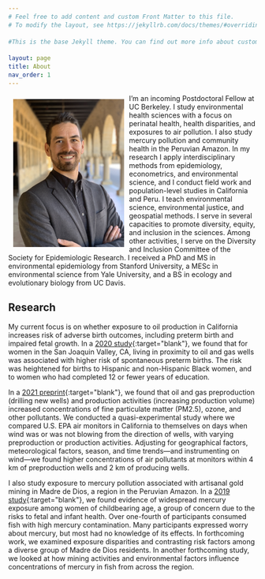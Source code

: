 ```yaml
---
# Feel free to add content and custom Front Matter to this file.
# To modify the layout, see https://jekyllrb.com/docs/themes/#overriding-theme-defaults

#This is the base Jekyll theme. You can find out more info about customizing your Jekyll theme, as well as basic Jekyll usage documentation at [jekyllrb.com](https://jekyllrb.com/)

layout: page
title: About
nav_order: 1
---
```


<img src="/images/profile_photo.jpg" alt="" align="left" width="225" height="300" style="padding: 10px;">

I’m an incoming Postdoctoral Fellow at UC Berkeley. I study environmental health sciences with a focus on perinatal health, health disparities, and exposures to air pollution. I also study mercury pollution and community health in the Peruvian Amazon. In my research I apply interdisciplinary methods from epidemiology, econometrics, and environmental science, and I conduct field work and population-level studies in California and Peru. I teach environmental science, environmental justice, and geospatial methods. I serve in several capacities to promote diversity, equity, and inclusion in the sciences. Among other activities, I serve on the Diversity and Inclusion Committee of the Society for Epidemiologic Research. I received a PhD and MS in environmental epidemiology from Stanford University, a MESc in environmental science from Yale University, and a BS in ecology and evolutionary biology from UC Davis.


## Research

My current focus is on whether exposure to oil production in California increases risk of adverse birth outcomes, including preterm birth and impaired fetal growth. In a [2020 study](http://doi.org/10.1097/EE9.0000000000000099){:target="blank"}, we found that for women in the San Joaquin Valley, CA, living in proximity to oil and gas wells was associated with higher risk of spontaneous preterm births. The risk was heightened for births to Hispanic and non-Hispanic Black women, and to women who had completed 12 or fewer years of education.

In a [2021 preprint](https://doi.org/10.31223/X5P32D){:target="blank"}, we found that oil and gas preproduction (drilling new wells) and production activities (increasing production volume) increased concentrations of fine particulate matter (PM2.5), ozone, and other pollutants. We conducted a quasi-experimental study where we compared U.S. EPA air monitors in California to themselves on days when wind was or was not blowing from the direction of wells, with varying preproduction or production activities. Adjusting for geographical factors, meteorological factors, season, and time trends—and instrumenting on wind—we found higher concentrations of air pollutants at monitors within 4 km of preproduction wells and 2 km of producing wells.

I also study exposure to mercury pollution associated with artisanal gold mining in Madre de Dios, a region in the Peruvian Amazon. In a [2019 study](https://doi.org/10.1016/j.envres.2019.108786){:target="blank"}, we found evidence of widespread mercury exposure among women of childbearing age, a group of concern due to the risks to fetal and infant health. Over one-fourth of participants consumed fish with high mercury contamination. Many participants expressed worry about mercury, but most had no knowledge of its effects. In forthcoming work, we examined exposure disparities and contrasting risk factors among a diverse group of Madre de Dios residents. In another forthcoming study, we looked at how mining activities and environmental factors influence concentrations of mercury in fish from across the region.
